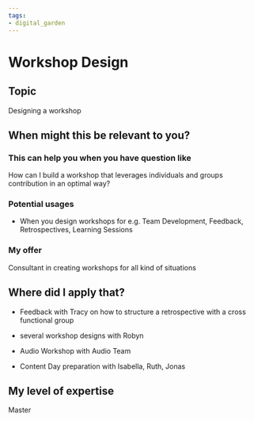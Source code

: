 ```yaml
---
tags: 
- digital_garden
---
```

# Workshop Design
## Topic

Designing a workshop

## When might this be relevant to you?

### This can help you when you have question like

How can I build a workshop that leverages individuals and groups contribution in an optimal way?

### Potential usages

-   When you design workshops for e.g. Team Development, Feedback, Retrospectives, Learning Sessions
    

### My offer

Consultant in creating workshops for all kind of situations

## Where did I apply that?

-   Feedback with Tracy on how to structure a retrospective with a cross functional group
    
-   several workshop designs with Robyn
    
-   Audio Workshop with Audio Team
    
-   Content Day preparation with Isabella, Ruth, Jonas
    

## My level of expertise

Master
